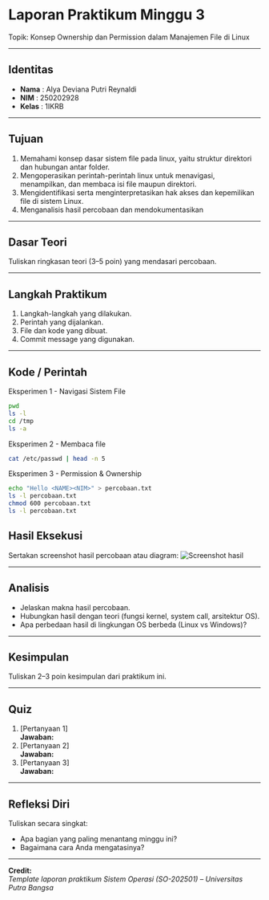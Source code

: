
# Laporan Praktikum Minggu 3
Topik: Konsep Ownership dan Permission dalam Manajemen File di Linux

---

## Identitas
- **Nama**  : Alya Deviana Putri Reynaldi
- **NIM**   : 250202928
- **Kelas** : 1IKRB

---

## Tujuan
1. Memahami konsep dasar sistem file pada linux, yaitu struktur direktori dan hubungan antar folder.
2. Mengoperasikan perintah-perintah linux untuk menavigasi, menampilkan, dan membaca isi file maupun direktori.
3. Mengidentifikasi serta menginterpretasikan hak akses dan kepemilikan file di sistem Linux.
4. Menganalisis hasil percobaan dan mendokumentasikan
---

## Dasar Teori
Tuliskan ringkasan teori (3–5 poin) yang mendasari percobaan.

---

## Langkah Praktikum
1. Langkah-langkah yang dilakukan.  
2. Perintah yang dijalankan.  
3. File dan kode yang dibuat.  
4. Commit message yang digunakan.

---

## Kode / Perintah

Eksperimen 1 - Navigasi Sistem File
```bash
pwd
ls -l
cd /tmp
ls -a
```

Eksperimen 2 - Membaca file
```bash
cat /etc/passwd | head -n 5
```
Eksperimen 3 - Permission & Ownership 
```bash
echo "Hello <NAME><NIM>" > percobaan.txt
ls -l percobaan.txt
chmod 600 percobaan.txt
ls -l percobaan.txt
```


## Hasil Eksekusi
Sertakan screenshot hasil percobaan atau diagram:
![Screenshot hasil](screenshots/example.png)

---

## Analisis
- Jelaskan makna hasil percobaan.  
- Hubungkan hasil dengan teori (fungsi kernel, system call, arsitektur OS).  
- Apa perbedaan hasil di lingkungan OS berbeda (Linux vs Windows)?  

---

## Kesimpulan
Tuliskan 2–3 poin kesimpulan dari praktikum ini.

---

## Quiz
1. [Pertanyaan 1]  
   **Jawaban:**  
2. [Pertanyaan 2]  
   **Jawaban:**  
3. [Pertanyaan 3]  
   **Jawaban:**  

---

## Refleksi Diri
Tuliskan secara singkat:
- Apa bagian yang paling menantang minggu ini?  
- Bagaimana cara Anda mengatasinya?  

---

**Credit:**  
_Template laporan praktikum Sistem Operasi (SO-202501) – Universitas Putra Bangsa_
